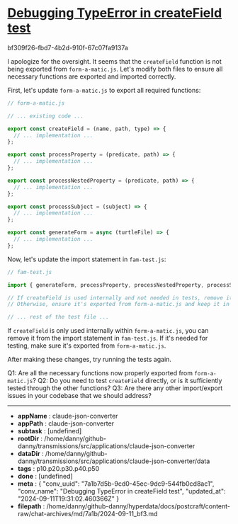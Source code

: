 # [Debugging TypeError in createField test](https://claude.ai/chat/7a1b7d5b-9cd0-45ec-9dc9-544fb0cd8ac1)

bf309f26-fbd7-4b2d-910f-67c07fa9137a

 I apologize for the oversight. It seems that the `createField` function is not being exported from `form-a-matic.js`. Let's modify both files to ensure all necessary functions are exported and imported correctly.

First, let's update `form-a-matic.js` to export all required functions:

```javascript
// form-a-matic.js

// ... existing code ...

export const createField = (name, path, type) => {
  // ... implementation ...
};

export const processProperty = (predicate, path) => {
  // ... implementation ...
};

export const processNestedProperty = (predicate, path) => {
  // ... implementation ...
};

export const processSubject = (subject) => {
  // ... implementation ...
};

export const generateForm = async (turtleFile) => {
  // ... implementation ...
};
```

Now, let's update the import statement in `fam-test.js`:

```javascript
// fam-test.js

import { generateForm, processProperty, processNestedProperty, processSubject } from './form-a-matic.js';

// If createField is used internally and not needed in tests, remove it from the import
// Otherwise, ensure it's exported from form-a-matic.js and keep it in the import

// ... rest of the test file ...
```

If `createField` is only used internally within `form-a-matic.js`, you can remove it from the import statement in `fam-test.js`. If it's needed for testing, make sure it's exported from `form-a-matic.js`.

After making these changes, try running the tests again.

Q1: Are all the necessary functions now properly exported from `form-a-matic.js`?
Q2: Do you need to test `createField` directly, or is it sufficiently tested through the other functions?
Q3: Are there any other import/export issues in your codebase that we should address?

---

* **appName** : claude-json-converter
* **appPath** : claude-json-converter
* **subtask** : [undefined]
* **rootDir** : /home/danny/github-danny/transmissions/src/applications/claude-json-converter
* **dataDir** : /home/danny/github-danny/transmissions/src/applications/claude-json-converter/data
* **tags** : p10.p20.p30.p40.p50
* **done** : [undefined]
* **meta** : {
  "conv_uuid": "7a1b7d5b-9cd0-45ec-9dc9-544fb0cd8ac1",
  "conv_name": "Debugging TypeError in createField test",
  "updated_at": "2024-09-11T19:31:02.460366Z"
}
* **filepath** : /home/danny/github-danny/hyperdata/docs/postcraft/content-raw/chat-archives/md/7a1b/2024-09-11_bf3.md